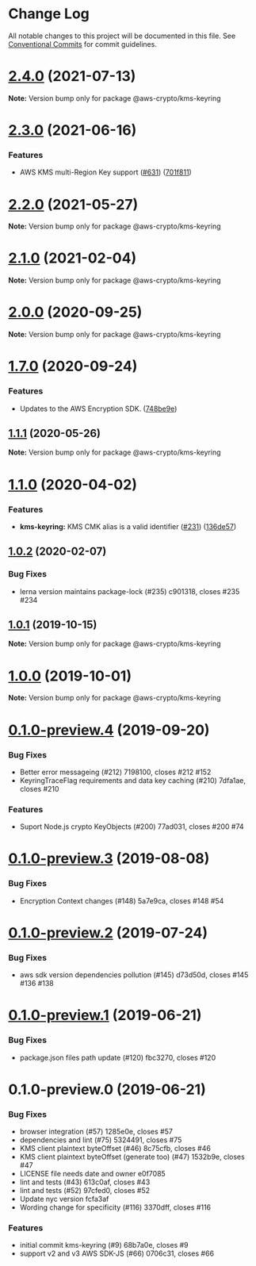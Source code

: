 # Change Log

All notable changes to this project will be documented in this file.
See [Conventional Commits](https://conventionalcommits.org) for commit guidelines.

# [2.4.0](https://github.com/aws/aws-encryption-sdk-javascript/compare/v2.3.1...v2.4.0) (2021-07-13)

**Note:** Version bump only for package @aws-crypto/kms-keyring





# [2.3.0](https://github.com/aws/aws-encryption-sdk-javascript/compare/v2.2.1...v2.3.0) (2021-06-16)


### Features

* AWS KMS multi-Region Key support ([#631](https://github.com/aws/aws-encryption-sdk-javascript/issues/631)) ([701f811](https://github.com/aws/aws-encryption-sdk-javascript/commit/701f8113a63780f24b52340f63844e425ba0543b))





# [2.2.0](https://github.com/aws/private-aws-encryption-sdk-javascript-staging/compare/@aws-crypto/kms-keyring@2.1.0...@aws-crypto/kms-keyring@2.2.0) (2021-05-27)

**Note:** Version bump only for package @aws-crypto/kms-keyring





# [2.1.0](https://github.com/aws/aws-encryption-sdk-javascript/compare/@aws-crypto/kms-keyring@2.0.0...@aws-crypto/kms-keyring@2.1.0) (2021-02-04)

**Note:** Version bump only for package @aws-crypto/kms-keyring





# [2.0.0](https://github.com/aws/private-aws-encryption-sdk-javascript-staging/compare/@aws-crypto/kms-keyring@1.7.0...@aws-crypto/kms-keyring@2.0.0) (2020-09-25)

**Note:** Version bump only for package @aws-crypto/kms-keyring





# [1.7.0](https://github.com/aws/private-aws-encryption-sdk-javascript-staging/compare/@aws-crypto/kms-keyring@1.1.1...@aws-crypto/kms-keyring@1.7.0) (2020-09-24)


### Features

* Updates to the AWS Encryption SDK. ([748be9e](https://github.com/aws/private-aws-encryption-sdk-javascript-staging/commit/748be9e1799d999a350e9cafbf902d43aeab0aa5))





## [1.1.1](https://github.com/aws/aws-encryption-sdk-javascript/compare/@aws-crypto/kms-keyring@1.1.0...@aws-crypto/kms-keyring@1.1.1) (2020-05-26)

**Note:** Version bump only for package @aws-crypto/kms-keyring





# [1.1.0](https://github.com/aws/aws-encryption-sdk-javascript/compare/@aws-crypto/kms-keyring@1.0.2...@aws-crypto/kms-keyring@1.1.0) (2020-04-02)


### Features

* **kms-keyring:** KMS CMK alias is a valid identifier ([#231](https://github.com/aws/aws-encryption-sdk-javascript/issues/231)) ([136de57](https://github.com/aws/aws-encryption-sdk-javascript/commit/136de573453e3a2f6e0ba646eba856fbfd1eee0a))





## [1.0.2](/compare/@aws-crypto/kms-keyring@1.0.1...@aws-crypto/kms-keyring@1.0.2) (2020-02-07)


### Bug Fixes

* lerna version maintains package-lock (#235) c901318, closes #235 #234





## [1.0.1](/compare/@aws-crypto/kms-keyring@1.0.0...@aws-crypto/kms-keyring@1.0.1) (2019-10-15)

**Note:** Version bump only for package @aws-crypto/kms-keyring





# [1.0.0](/compare/@aws-crypto/kms-keyring@0.1.0-preview.4...@aws-crypto/kms-keyring@1.0.0) (2019-10-01)

**Note:** Version bump only for package @aws-crypto/kms-keyring





# [0.1.0-preview.4](/compare/@aws-crypto/kms-keyring@0.1.0-preview.3...@aws-crypto/kms-keyring@0.1.0-preview.4) (2019-09-20)


### Bug Fixes

* Better error messageing (#212) 7198100, closes #212 #152
* KeyringTraceFlag requirements and data key caching (#210) 7dfa1ae, closes #210


### Features

* Suport Node.js crypto KeyObjects (#200) 77ad031, closes #200 #74





# [0.1.0-preview.3](/compare/@aws-crypto/kms-keyring@0.1.0-preview.2...@aws-crypto/kms-keyring@0.1.0-preview.3) (2019-08-08)


### Bug Fixes

* Encryption Context changes (#148) 5a7e9ca, closes #148 #54





# [0.1.0-preview.2](/compare/@aws-crypto/kms-keyring@0.1.0-preview.1...@aws-crypto/kms-keyring@0.1.0-preview.2) (2019-07-24)


### Bug Fixes

* aws sdk version dependencies pollution (#145) d73d50d, closes #145 #136 #138





# [0.1.0-preview.1](/compare/@aws-crypto/kms-keyring@0.1.0-preview.0...@aws-crypto/kms-keyring@0.1.0-preview.1) (2019-06-21)


### Bug Fixes

* package.json files path update (#120) fbc3270, closes #120





# 0.1.0-preview.0 (2019-06-21)


### Bug Fixes

* browser integration (#57) 1285e0e, closes #57
* dependencies and lint (#75) 5324491, closes #75
* KMS client plaintext byteOffset (#46) 8c75cfb, closes #46
* KMS client plaintext byteOffset (generate too) (#47) 1532b9e, closes #47
* LICENSE file needs date and owner e0f7085
* lint and tests (#43) 613c0af, closes #43
* lint and tests (#52) 97cfed0, closes #52
* Update nyc version fcfa3af
* Wording change for specificity (#116) 3370dff, closes #116


### Features

* initial commit kms-keyring (#9) 68b7a0e, closes #9
* support v2 and v3 AWS SDK-JS (#66) 0706c31, closes #66
